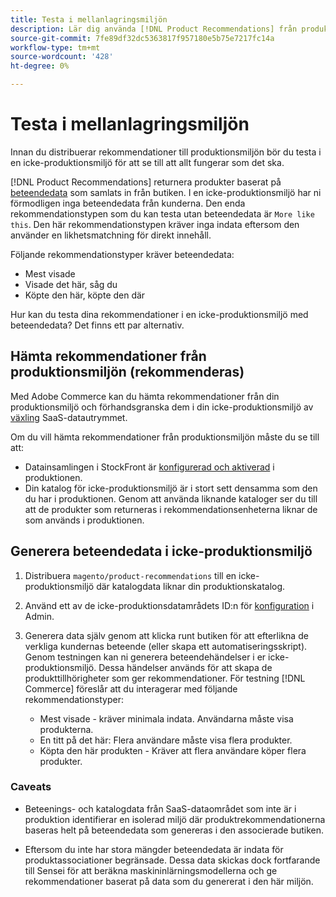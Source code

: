 ```yaml
---
title: Testa i mellanlagringsmiljön
description: Lär dig använda [!DNL Product Recommendations] från produktionsmiljön i testmiljön.
source-git-commit: 7fe89df32dc5363817f957180e5b75e7217fc14a
workflow-type: tm+mt
source-wordcount: '428'
ht-degree: 0%

---
```


# Testa i mellanlagringsmiljön

Innan du distribuerar rekommendationer till produktionsmiljön bör du testa i en icke-produktionsmiljö för att se till att allt fungerar som det ska.

[!DNL Product Recommendations] returnera produkter baserat på [beteendedata](behavioral-data.md) som samlats in från butiken. I en icke-produktionsmiljö har ni förmodligen inga beteendedata från kunderna. Den enda rekommendationstypen som du kan testa utan beteendedata är `More like this`. Den här rekommendationstypen kräver inga indata eftersom den använder en likhetsmatchning för direkt innehåll.

Följande rekommendationstyper kräver beteendedata:

- Mest visade
- Visade det här, såg du
- Köpte den här, köpte den där

Hur kan du testa dina rekommendationer i en icke-produktionsmiljö med beteendedata? Det finns ett par alternativ.

## Hämta rekommendationer från produktionsmiljön (rekommenderas)

Med Adobe Commerce kan du hämta rekommendationer från din produktionsmiljö och förhandsgranska dem i din icke-produktionsmiljö av [växling](settings.md) SaaS-datautrymmet.

Om du vill hämta rekommendationer från produktionsmiljön måste du se till att:

- Datainsamlingen i StockFront är [konfigurerad och aktiverad](install-configure.md) i produktionen.
- Din katalog för icke-produktionsmiljö är i stort sett densamma som den du har i produktionen. Genom att använda liknande kataloger ser du till att de produkter som returneras i rekommendationsenheterna liknar de som används i produktionen.

## Generera beteendedata i icke-produktionsmiljö

1. Distribuera `magento/product-recommendations` till en icke-produktionsmiljö där katalogdata liknar din produktionskatalog.

1. Använd ett av de icke-produktionsdatamrådets ID:n för [konfiguration](https://docs.magento.com/user-guide/configuration/services/saas.html) i Admin.

1. Generera data själv genom att klicka runt butiken för att efterlikna de verkliga kundernas beteende (eller skapa ett automatiseringsskript). Genom testningen kan ni generera beteendehändelser i er icke-produktionsmiljö. Dessa händelser används för att skapa de produkttillhörigheter som ger rekommendationer. För testning [!DNL Commerce] föreslår att du interagerar med följande rekommendationstyper:

   - Mest visade - kräver minimala indata. Användarna måste visa produkterna.
   - En titt på det här: Flera användare måste visa flera produkter.
   - Köpta den här produkten - Kräver att flera användare köper flera produkter.

### Caveats

- Beteenings- och katalogdata från SaaS-dataområdet som inte är i produktion identifierar en isolerad miljö där produktrekommendationerna baseras helt på beteendedata som genereras i den associerade butiken.

- Eftersom du inte har stora mängder beteendedata är indata för produktassociationer begränsade. Dessa data skickas dock fortfarande till Sensei för att beräkna maskininlärningsmodellerna och ge rekommendationer baserat på data som du genererat i den här miljön.
